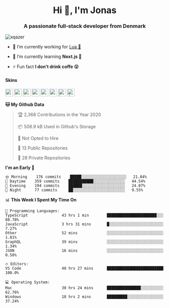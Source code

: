 <h1 align="center">Hi 👋, I'm Jonas</h1>
<h3 align="center">A passionate full-stack developer from Denmark</h3>

<p align="left"> <img src="https://komarev.com/ghpvc/?username=xqazer" alt="xqazer" /> </p>

- 🔭 I’m currently working for [Lua 🥰](https://lua.work) 

- 🌱 I’m currently learning **Next.js 🤯**

<!--- - 👨‍💻 All of my projects are available at [xqazer.github.io](xqazer.github.io) -->

- ⚡ Fun fact **I don't drink coffe 😮**

<h4>Skins</h4>
<p align="left">
  <img src="https://devicons.github.io/devicon/devicon.git/icons/react/react-original-wordmark.svg" alt="react" width="24" height="24"/>
  <img src="https://cdn.worldvectorlogo.com/logos/nextjs-3.svg" alt="nextjs" width="24" height="24"/>
  <img src="https://devicons.github.io/devicon/devicon.git/icons/typescript/typescript-original.svg" alt="typescript" width="24" height="24"/>
  <img src="https://devicons.github.io/devicon/devicon.git/icons/nodejs/nodejs-original-wordmark.svg" alt="nodejs" width="24" height="24"/>
  <img src="https://devicons.github.io/devicon/devicon.git/icons/postgresql/postgresql-original-wordmark.svg" alt="postgresql" width="24" height="24"/>
  <img src="https://www.vectorlogo.zone/logos/google_cloud/google_cloud-icon.svg" alt="gcp" width="24" height="24"/>
  <img src="https://www.vectorlogo.zone/logos/kubernetes/kubernetes-icon.svg" alt="kubernetes" width="24" height="24"/>
  <img src="https://devicons.github.io/devicon/devicon.git/icons/dot-net/dot-net-original-wordmark.svg" alt="dotnet" width="24" height="24"/>
</p>

<!--START_SECTION:waka-->
**🐱 My Github Data** 

> 🏆 2,368 Contributions in the Year 2020
 > 
> 📦 508.9 kB Used in Github's Storage 
 > 
> 🚫 Not Opted to Hire
 > 
> 📜 13 Public Repositories
 > 
> 🔑 28 Private Repositories 

**I'm an Early 🐤** 

```text
🌞 Morning    176 commits    █████░░░░░░░░░░░░░░░░░░░░   21.84% 
🌆 Daytime    359 commits    ███████████░░░░░░░░░░░░░░   44.54% 
🌃 Evening    194 commits    ██████░░░░░░░░░░░░░░░░░░░   24.07% 
🌙 Night      77 commits     ██░░░░░░░░░░░░░░░░░░░░░░░   9.55%

```


📊 **This Week I Spent My Time On** 

```text
💬 Programming Languages: 
TypeScript               43 hrs 1 min        ██████████████████████░░░   88.78% 
JavaScript               3 hrs 31 mins       █░░░░░░░░░░░░░░░░░░░░░░░░   7.27% 
Other                    52 mins             ░░░░░░░░░░░░░░░░░░░░░░░░░   1.81% 
GraphQL                  39 mins             ░░░░░░░░░░░░░░░░░░░░░░░░░   1.34% 
JSON                     16 mins             ░░░░░░░░░░░░░░░░░░░░░░░░░   0.58%

🔥 Editors: 
VS Code                  48 hrs 27 mins      █████████████████████████   100.0%

💻 Operating System: 
Mac                      30 hrs 24 mins      ███████████████░░░░░░░░░░   62.76% 
Windows                  18 hrs 2 mins       █████████░░░░░░░░░░░░░░░░   37.24%

```


<!--END_SECTION:waka-->

